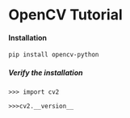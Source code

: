 # OpenCV Tutorial

#### Installation
`pip install opencv-python` 

##### Verify the installation

`>>> import cv2`

`>>>cv2.__version__`
